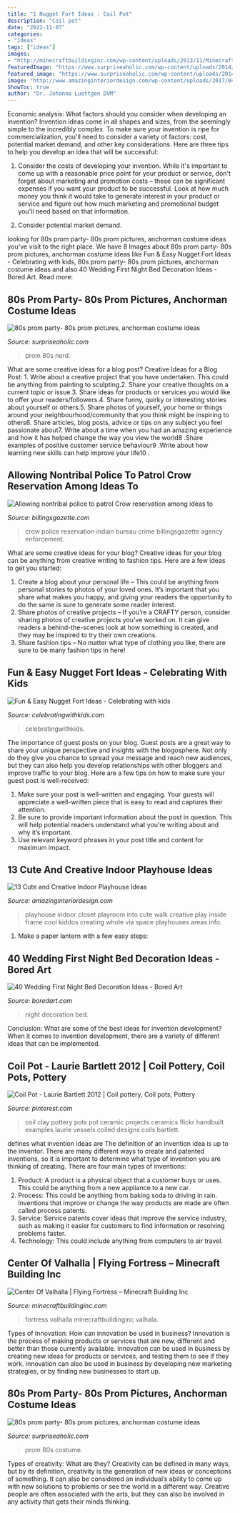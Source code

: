 ```yaml
---
title: "1 Nugget Fort Ideas : Coil Pot"
description: "Coil pot"
date: "2022-11-07"
categories:
- "ideas"
tags: ["ideas"]
images:
- "http://minecraftbuildinginc.com/wp-content/uploads/2013/11/Minecraft-building-ideas-Center-Of-Valhalla-640x330.jpg"
featuredImage: "https://www.surpriseaholic.com/wp-content/uploads/2014/03/IMG_9932.jpg"
featured_image: "https://www.surpriseaholic.com/wp-content/uploads/2014/03/IMG_9932.jpg"
image: "http://www.amazinginteriordesign.com/wp-content/uploads/2017/04/13-cute-and-creative-indoor-playhouse-ideas-6.jpg"
ShowToc: true
author: "Dr. Johanna Luettgen DVM"
---
```



Economic analysis: What factors should you consider when developing an invention?
Invention ideas come in all shapes and sizes, from the seemingly simple to the incredibly complex. To make sure your invention is ripe for commercialization, you'll need to consider a variety of factors: cost, potential market demand, and other key considerations. Here are three tips to help you develop an idea that will be successful: 
1. Consider the costs of developing your invention. While it's important to come up with a reasonable price point for your product or service, don't forget about marketing and promotion costs – these can be significant expenses if you want your product to be successful. Look at how much money you think it would take to generate interest in your product or service and figure out how much marketing and promotional budget you'll need based on that information.

2. Consider potential market demand.

	

		
looking for 80s prom party- 80s prom pictures, anchorman costume ideas you've visit to the right place. We have 8 Images about 80s prom party- 80s prom pictures, anchorman costume ideas like Fun &amp; Easy Nugget Fort Ideas - Celebrating with kids, 80s prom party- 80s prom pictures, anchorman costume ideas and also 40 Wedding First Night Bed Decoration Ideas - Bored Art. Read more:
		
    
## 80s Prom Party- 80s Prom Pictures, Anchorman Costume Ideas

<img loading=lazy src="https://www.surpriseaholic.com/wp-content/uploads/2014/03/IMG_9993-640x960.jpg" onerror="this.onerror=null;this.src='https://tse3.mm.bing.net/th?id=OIP.YdSeTYQoxKrwA8q1q9WcCwHaLH&amp;pid=15.1';" alt="80s prom party- 80s prom pictures, anchorman costume ideas">

_Source: surpriseaholic.com_

>prom 80s nerd. 

	

What are some creative ideas for a blog post?
Creative Ideas for a Blog Post: 1. Write about a creative project that you have undertaken. This could be anything from painting to sculpting.2. Share your creative thoughts on a current topic or issue.3. Share ideas for products or services you would like to offer your readers/followers.4. Share funny, quirky or interesting stories about yourself or others.5. Share photos of yourself, your home or things around your neighbourhood/community that you think might be inspiring to others6. Share articles, blog posts, advice or tips on any subject you feel passionate about7. Write about a time when you had an amazing experience and how it has helped change the way you view the world8 .Share examples of positive customer service behaviour9 .Write about how learning new skills can help improve your life10 .

    
## Allowing Nontribal Police To Patrol Crow Reservation Among Ideas To

<img loading=lazy src="https://bloximages.chicago2.vip.townnews.com/billingsgazette.com/content/tncms/assets/v3/editorial/d/14/d1408bba-53c1-5271-a99c-46ab67c28762/5771cc99421d8.image.jpg?crop=1905%2C1072%2C0%2C8&amp;resize=1120%2C630&amp;order=crop%2Cresize" onerror="this.onerror=null;this.src='https://tse4.mm.bing.net/th?id=OIP.V0s6CRskz3-66i77Ysy9YgHaEK&amp;pid=15.1';" alt="Allowing nontribal police to patrol Crow reservation among ideas to">

_Source: billingsgazette.com_

>crow police reservation indian bureau crime billingsgazette agency enforcement. 

	

What are some creative ideas for your blog?
Creative ideas for your blog can be anything from creative writing to fashion tips. Here are a few ideas to get you started: 
1) Create a blog about your personal life – This could be anything from personal stories to photos of your loved ones. It’s important that you share what makes you happy, and giving your readers the opportunity to do the same is sure to generate some reader interest. 
2) Share photos of creative projects – If you’re a CRAFTY person, consider sharing photos of creative projects you’ve worked on. It can give readers a behind-the-scenes look at how something is created, and they may be inspired to try their own creations. 
3) Share fashion tips – No matter what type of clothing you like, there are sure to be many fashion tips in here!

    
## Fun &amp; Easy Nugget Fort Ideas - Celebrating With Kids

<img loading=lazy src="https://celebratingwithkids.com/wp-content/uploads/2021/06/IMG_1178-2-540x720.jpg" onerror="this.onerror=null;this.src='https://tse3.mm.bing.net/th?id=OIP.Boq9z2fHATTNYay71xBI7wHaJ4&amp;pid=15.1';" alt="Fun &amp; Easy Nugget Fort Ideas - Celebrating with kids">

_Source: celebratingwithkids.com_

>celebratingwithkids. 

	

The importance of guest posts on your blog.
Guest posts are a great way to share your unique perspective and insights with the blogosphere. Not only do they give you chance to spread your message and reach new audiences, but they can also help you develop relationships with other bloggers and improve traffic to your blog. Here are a few tips on how to make sure your guest post is well-received: 
1. Make sure your post is well-written and engaging. Your guests will appreciate a well-written piece that is easy to read and captures their attention. 
2. Be sure to provide important information about the post in question. This will help potential readers understand what you’re writing about and why it’s important. 
3. Use relevant keyword phrases in your post title and content for maximum impact.

    
## 13 Cute And Creative Indoor Playhouse Ideas

<img loading=lazy src="http://www.amazinginteriordesign.com/wp-content/uploads/2017/04/13-cute-and-creative-indoor-playhouse-ideas-6.jpg" onerror="this.onerror=null;this.src='https://tse4.mm.bing.net/th?id=OIP.rHFmFa7g0hC-BwLBMnGxwwHaNH&amp;pid=15.1';" alt="13 Cute and Creative Indoor Playhouse Ideas">

_Source: amazinginteriordesign.com_

>playhouse indoor closet playroom into cute walk creative play inside frame cool kiddos creating whole via space playhouses areas info. 

	

1. Make a paper lantern with a few easy steps:

    
## 40 Wedding First Night Bed Decoration Ideas - Bored Art

<img loading=lazy src="https://www.boredart.com/wp-content/uploads/2016/03/Wedding-1st-night-bed-decoration-ideas-8.jpg" onerror="this.onerror=null;this.src='https://tse1.mm.bing.net/th?id=OIP.EsiAeDI8uQ4c_7ZH87iZ_gHaJ4&amp;pid=15.1';" alt="40 Wedding First Night Bed Decoration Ideas - Bored Art">

_Source: boredart.com_

>night decoration bed. 

	

Conclusion: What are some of the best ideas for invention development?
When it comes to invention development, there are a variety of different ideas that can be implemented.

    
## Coil Pot - Laurie Bartlett 2012 | Coil Pottery, Coil Pots, Pottery

<img loading=lazy src="https://i.pinimg.com/736x/0d/4e/a8/0d4ea85eae48feb81a16f1435fb1b472--coil-pots-holiday-quote.jpg" onerror="this.onerror=null;this.src='https://tse3.mm.bing.net/th?id=OIP.E865E6vMM80d_CAlVxvA8wHaJ6&amp;pid=15.1';" alt="Coil Pot - Laurie Bartlett 2012 | Coil pottery, Coil pots, Pottery">

_Source: pinterest.com_

>coil clay pottery pots pot ceramic projects ceramics flickr handbuilt examples laurie vessels coiled designs coils bartlett. 

	

defines what invention ideas are
The definition of an invention idea is up to the inventor. 
There are many different ways to create and patented inventions, so it is important to determine what type of invention you are thinking of creating. There are four main types of inventions: 
1) Product: A product is a physical object that a customer buys or uses. This could be anything from a new appliance to a new car. 
2) Process: This could be anything from baking soda to driving in rain. Inventions that improve or change the way products are made are often called process patents. 
3) Service: Service patents cover ideas that improve the service industry, such as making it easier for customers to find information or resolving problems faster. 
4) Technology: This could include anything from computers to air travel.

    
## Center Of Valhalla | Flying Fortress – Minecraft Building Inc

<img loading=lazy src="http://minecraftbuildinginc.com/wp-content/uploads/2013/11/Minecraft-building-ideas-Center-Of-Valhalla-640x330.jpg" onerror="this.onerror=null;this.src='https://tse4.mm.bing.net/th?id=OIP.UVYXwUh8LmdkF46MyXsTnQHaD0&amp;pid=15.1';" alt="Center Of Valhalla | Flying Fortress – Minecraft Building Inc">

_Source: minecraftbuildinginc.com_

>fortress valhalla minecraftbuildinginc valhala. 

	

Types of Innovation: How can innovation be used in business?
Innovation is the process of making products or services that are new, different and better than those currently available. Innovation can be used in business by creating new ideas for products or services, and testing them to see if they work. innovation can also be used in business by developing new marketing strategies, or by finding new businesses to start up.

    
## 80s Prom Party- 80s Prom Pictures, Anchorman Costume Ideas

<img loading=lazy src="https://www.surpriseaholic.com/wp-content/uploads/2014/03/IMG_9932.jpg" onerror="this.onerror=null;this.src='https://tse4.mm.bing.net/th?id=OIP.mhov05f09M5_miw7oQI8xAHaLH&amp;pid=15.1';" alt="80s prom party- 80s prom pictures, anchorman costume ideas">

_Source: surpriseaholic.com_

>prom 80s costume. 

	

Types of creativity: What are they?
Creativity can be defined in many ways, but by its definition, creativity is the generation of new ideas or conceptions of something. It can also be considered an individual’s ability to come up with new solutions to problems or see the world in a different way. Creative people are often associated with the arts, but they can also be involved in any activity that gets their minds thinking.

